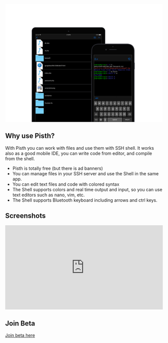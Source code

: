 ![Mockup](mockup.png)


## Why use Pisth?

With Pisth you can work with files and use them with SSH shell. It works also as a good mobile IDE, you can write code from editor, and compile from the shell.

  - Pisth is totally free (but there is ad banners)
  - You can manage files in your SSH server and use the Shell in the same app.
  - You can edit text files and code with colored syntax
  - The Shell supports colors and real time output and input, so you can use text editors such as nano, vim, etc.
  - The Shell supports Bluetooth keyboard including arrows and ctrl keys.

## Screenshots

<iframe src="https://pisth.github.io/screenshots/" width="100%" height="270px" frameborder="0"></iframe>

## Join Beta
[Join beta here](beta)
